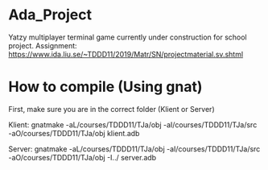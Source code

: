 # Ada_Project

Yatzy multiplayer terminal game currently under construction for school project.
Assignment: https://www.ida.liu.se/~TDDD11/2019/Matr/SN/projectmaterial.sv.shtml


# How to compile (Using gnat)

First, make sure you are in the correct folder (Klient or Server)

Klient:
gnatmake  -aL/courses/TDDD11/TJa/obj -aI/courses/TDDD11/TJa/src -aO/courses/TDDD11/TJa/obj  klient.adb

Server:
gnatmake  -aL/courses/TDDD11/TJa/obj -aI/courses/TDDD11/TJa/src -aO/courses/TDDD11/TJa/obj -I../ server.adb
